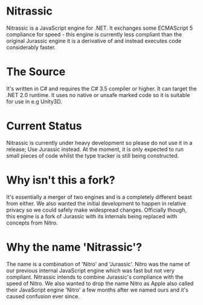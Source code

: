 # Nitrassic
Nitrassic is a JavaScript engine for .NET. It exchanges some ECMAScript 5 compliance for speed - this engine is currently less compliant than the original Jurassic engine it is a derivative of and instead executes code considerably faster.

# The Source
It's written in C# and requires the C# 3.5 compiler or higher. It can target the .NET 2.0 runtime. It uses no native or unsafe marked code so it is suitable for use in e.g Unity3D.

# Current Status
Nitrassic is currently under heavy development so please do not use it in a release; Use Jurassic instead. At the moment, it is only expected to run small pieces of code whilst the type tracker is still being constructed.

# Why isn't this a fork?
It's essentially a merger of two engines and is a completely different beast from either. We also wanted the initial development to happen in relative privacy so we could safely make widespread changes. Officially though, this engine is a fork of Jurassic with its internals being replaced with concepts from Nitro.

# Why the name 'Nitrassic'?
The name is a combination of 'Nitro' and 'Jurassic'. Nitro was the name of our previous internal JavaScript engine which was fast but not very compliant. Nitrassic intends to combine Jurassic's compliance with the speed of Nitro. We also wanted to drop the name Nitro as Apple also called their JavaScript engine 'Nitro' a few months after we named ours and it's caused confusion ever since.
